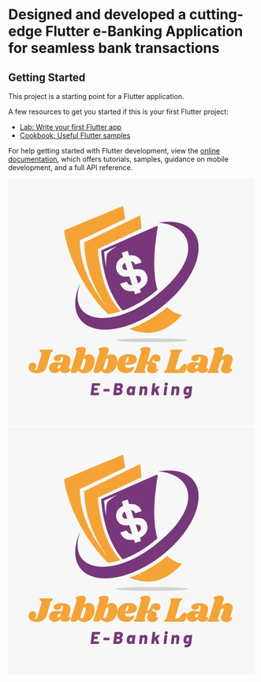 # Designed and developed a cutting-edge Flutter e-Banking Application for seamless bank transactions

## Getting Started

This project is a starting point for a Flutter application.

A few resources to get you started if this is your first Flutter project:

- [Lab: Write your first Flutter app](https://docs.flutter.dev/get-started/codelab)
- [Cookbook: Useful Flutter samples](https://docs.flutter.dev/cookbook)

For help getting started with Flutter development, view the
[online documentation](https://docs.flutter.dev/), which offers tutorials,
samples, guidance on mobile development, and a full API reference.

![Logo Project](https://github.com/boutzoua/Flutter-EBanking-Application/blob/main/assets/1.jpeg)
![Main Page ](https://github.com/boutzoua/Flutter-EBanking-Application/blob/main/assets/1.jpeg)



